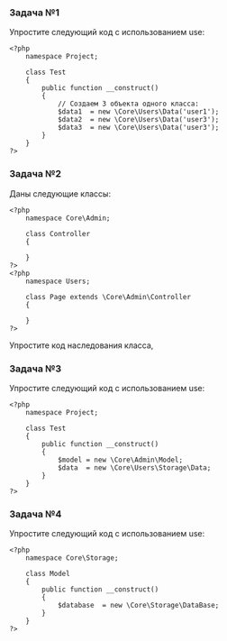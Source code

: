 ### Задача №1

Упростите следующий код с использованием use:

    <?php
        namespace Project;
        
        class Test
        {
            public function __construct()
            {
                // Создаем 3 объекта одного класса:
                $data1  = new \Core\Users\Data('user1');
                $data2  = new \Core\Users\Data('user3');
                $data3  = new \Core\Users\Data('user3');
            }
        }
    ?>

### Задача №2

Даны следующие классы:

    <?php
        namespace Core\Admin;
        
        class Controller
        {
            
        }
    ?>
    <?php
        namespace Users;
        
        class Page extends \Core\Admin\Controller
        {
            
        }
    ?>

Упростите код наследования класса,

### Задача №3

Упростите следующий код с использованием use:

    <?php
        namespace Project;
        
        class Test
        {
            public function __construct()
            {
                $model = new \Core\Admin\Model;
                $data  = new \Core\Users\Storage\Data;
            }
        }
    ?>

### Задача №4

Упростите следующий код с использованием use:

    <?php
        namespace Core\Storage;
        
        class Model
        {
            public function __construct()
            {
                $database  = new \Core\Storage\DataBase;
            }
        }
    ?>